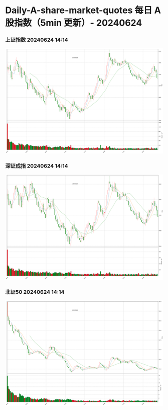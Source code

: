 
# Daily-A-share-market-quotes 每日 A 股指数（5min 更新）- 20240624

### 上证指数 20240624 14:14
![](./fig/2024/6/20240624-sh000001.png)

### 深证成指 20240624 14:14
![](./fig/2024/6/20240624-sz399001.png)

### 北证50 20240624 14:14
![](./fig/2024/6/20240624-bj899050.png)
